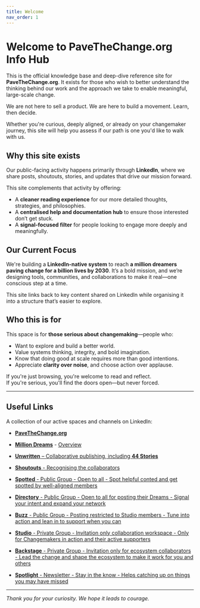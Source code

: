 ```yaml
---
title: Welcome
nav_order: 1
---
```


# Welcome to PaveTheChange.org Info Hub

This is the official knowledge base and deep-dive reference site for **PaveTheChange.org**. It exists for those who wish to better understand the thinking behind our work and the approach we take to enable meaningful, large-scale change.

We are not here to sell a product. We are here to build a movement. Learn, then decide.

Whether you're curious, deeply aligned, or already on your changemaker journey, this site will help you assess if our path is one you'd like to walk with us.

## Why this site exists

Our public-facing activity happens primarily through **LinkedIn**, where we share posts, shoutouts, stories, and updates that drive our mission forward.

This site complements that activity by offering:

- A **cleaner reading experience** for our more detailed thoughts, strategies, and philosophies.
- A **centralised help and documentation hub** to ensure those interested don’t get stuck.
- A **signal-focused filter** for people looking to engage more deeply and meaningfully.

## Our Current Focus

We're building a **LinkedIn-native system** to reach **a million dreamers paving change for a billion lives by 2030**. It’s a bold mission, and we’re designing tools, communities, and collaborations to make it real—one conscious step at a time.

This site links back to key content shared on LinkedIn while organising it into a structure that’s easier to explore.

## Who this is for

This space is for **those serious about changemaking**—people who:

- Want to explore and build a better world.
- Value systems thinking, integrity, and bold imagination.
- Know that doing good at scale requires more than good intentions.
- Appreciate **clarity over noise**, and choose action over applause.

If you're just browsing, you're welcome to read and reflect.  
If you're serious, you'll find the doors open—but never forced.

---

## Useful Links

A collection of our active spaces and channels on LinkedIn:

- [**PaveTheChange.org**](https://www.linkedin.com/company/pave-the-change/)

- [**Million Dreams**](https://www.linkedin.com/showcase/million-dreams-to-pave-the-change/) - [Overview](https://www.linkedin.com/pulse/million-dreams-from-where-you-dream-krnuf/)

- [**Unwritten** – Collaborative publishing, including **44 Stories**](https://www.linkedin.com/showcase/pave-the-change-unwritten)

- [**Shoutouts** - Recognising the collaborators](https://www.linkedin.com/showcase/million-dreams-shoutouts)

- [**Spotted** - Public Group - Open to all - Spot helpful conted and get spotted by well-aligned members](https://www.linkedin.com/groups/10081460)

- [**Directory** - Public Group - Open to all for posting their Dreams - Signal your intent and expand your network](https://www.linkedin.com/groups/12320756)

- [**Buzz** - Public Group - Posting restricted to Studio members - Tune into action and lean in to support when you can](https://www.linkedin.com/groups/12005670)

- [**Studio** - Private Group - Invitation only collaboration workspace - Only for Changemakers in action and their active supporters](https://www.linkedin.com/groups/10058057)

- [**Backstage** - Private Group - Invitation only for ecosystem collaborators - Lead the change and shape the ecosystem to make it work for you and others](https://www.linkedin.com/groups/10063093)

- [**Spotlight** - Newsletter - Stay in the know - Helps catching up on things you may have missed](https://www.linkedin.com/newsletters/7317073847000694784/)

---

_Thank you for your curiosity. We hope it leads to courage._
